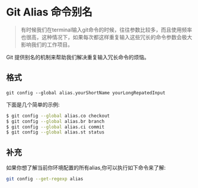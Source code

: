 # Git Alias 命令别名

> 有时候我们在terminal输入git命令的时候，往往参数比较多，而且使用频率也很高，这种情况下，如果每次都这样重复输入这些冗长的命令参数会极大影响我们的工作项目。

Git 提供别名的机制来帮助我们解决重复输入冗长命令的烦恼。

## 格式

​	`git config --global alias.yourShortName yourLongRepatedInput`

下面是几个简单的示例:

```bash
$ git config --global alias.co checkout
$ git config --global alias.br branch
$ git config --global alias.ci commit
$ git config --global alias.st status
```



## 补充

如果你想了解当前你环境配置的所有alias,你可以执行如下命令来了解:

```bash
git config --get-regexp alias
```

